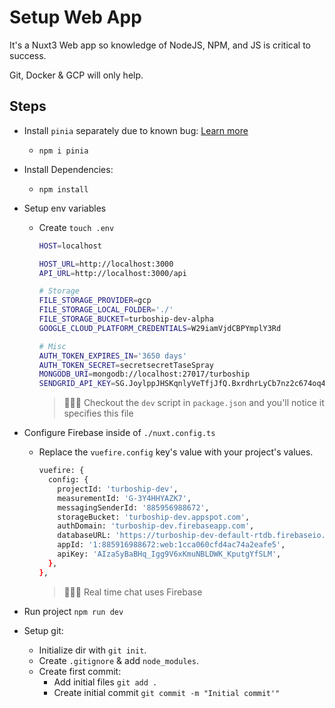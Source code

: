 # Setup Web App

It's a Nuxt3 Web app so knowledge of NodeJS, NPM, and JS is critical to success.

Git, Docker & GCP will only help.

## Steps

- Install `pinia` separately due to known bug: [Learn more](https://stackoverflow.com/a/77913047/5451285)
  - `npm i pinia`
- Install Dependencies:
  - `npm install`
- Setup env variables

  - Create `touch .env`

    ```sh
    HOST=localhost

    HOST_URL=http://localhost:3000
    API_URL=http://localhost:3000/api

    # Storage
    FILE_STORAGE_PROVIDER=gcp
    FILE_STORAGE_LOCAL_FOLDER='./'
    FILE_STORAGE_BUCKET=turboship-dev-alpha
    GOOGLE_CLOUD_PLATFORM_CREDENTIALS=W29iamVjdCBPYmplY3Rd

    # Misc
    AUTH_TOKEN_EXPIRES_IN='3650 days'
    AUTH_TOKEN_SECRET=secretsecretTaseSpray
    MONGODB_URI=mongodb://localhost:27017/turboship
    SENDGRID_API_KEY=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
    ```

    > 👨🏻‍💻 Checkout the `dev` script in `package.json` and you'll notice it specifies this file

- Configure Firebase inside of `./nuxt.config.ts`

  - Replace the `vuefire.config` key's value with your project's values.

    ```sh
    vuefire: {
      config: {
        projectId: 'turboship-dev',
        measurementId: 'G-3Y4HHYAZK7',
        messagingSenderId: '885956988672',
        storageBucket: 'turboship-dev.appspot.com',
        authDomain: 'turboship-dev.firebaseapp.com',
        databaseURL: 'https://turboship-dev-default-rtdb.firebaseio.com',
        appId: '1:885916988672:web:1cca060cfd4ac74a2eafe5',
        apiKey: 'AIzaSyBaBHq_Igg9V6xKmuNBLDWK_KputgYfSLM',
      },
    },
    ```

    > 👨🏻‍💻 Real time chat uses Firebase

- Run project `npm run dev`
- Setup git:
  - Initialize dir with `git init`.
  - Create `.gitignore` & add `node_modules`.
  - Create first commit:
    - Add initial files `git add .`
    - Create initial commit `git commit -m "Initial commit'"`
